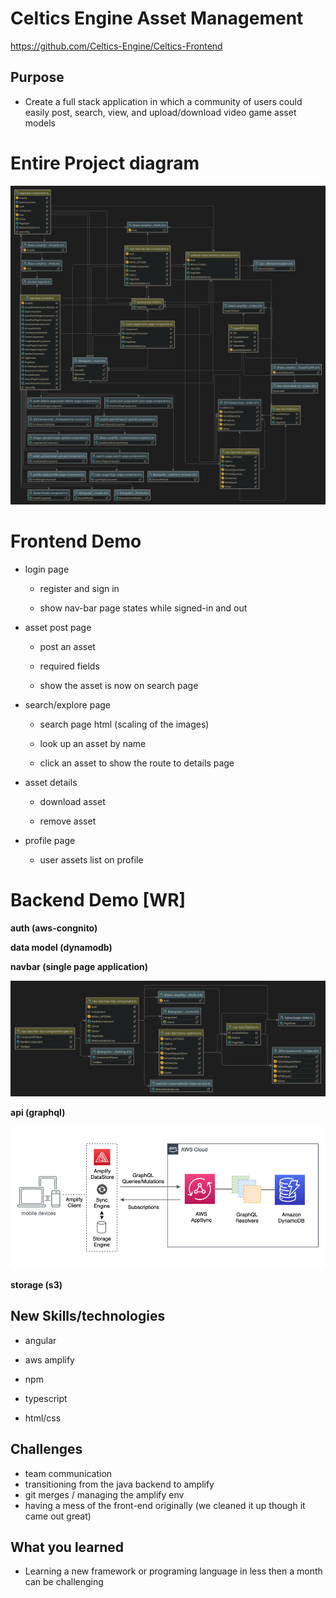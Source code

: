 # Celtics Engine Asset Management
https://github.com/Celtics-Engine/Celtics-Frontend



## Purpose
- Create a full stack application in which a community of users could easily post, search, view, and upload/download video game asset models


# Entire Project diagram 
![backend](./design-docs/uml-diagrams/angular/backend.png)

# Frontend Demo 

- login page

	- register and sign in

	- show nav-bar page states while signed-in and out 

- asset post page

	- post an asset

	- required fields

	- show the asset is now on search page

- search/explore page

	- search page html (scaling of the images)

	- look up an asset by name 

	- click an asset to show the route to details page

- asset details

	- download asset

	- remove asset

- profile page

	- user assets list on profile 

# Backend Demo [WR]

**auth (aws-congnito)**

**data model (dynamodb)**

**navbar (single page application)**

![navbar](./design-docs/uml-diagrams/angular/nav-bar.png)

**api (graphql)**

![graphql](./design-docs/uml-diagrams/aws/amplify-stack.png)

**storage (s3)**


## New Skills/technologies

- angular
- aws amplify
- npm

- typescript
- html/css


## Challenges
- team communication
- transitioning from the java backend to amplify
- git merges / managing the amplify env 
- having a mess of the front-end originally (we cleaned it up though it came out great)

## What you learned
- Learning a new framework or programing language in less then a month can be challenging 